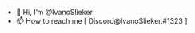 - 👋 Hi, I’m @IvanoSlieker
- 📫 How to reach me [ Discord@IvanoSlieker.#1323 ]

<!---
IvanoSlieker/IvanoSlieker is a ✨ special ✨ repository because its `README.md` (this file) appears on your GitHub profile.
You can click the Preview link to take a look at your changes.
--->
